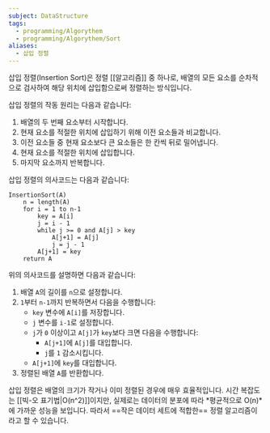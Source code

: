 ```yaml
---
subject: DataStructure
tags:
  - programming/Algorythem
  - programming/Algorythem/Sort
aliases:
  - 삽입 정렬
---
```


삽입 정렬(Insertion Sort)은 정렬 [[알고리즘]] 중 하나로, 배열의 모든 요소를 순차적으로 검사하여 해당 위치에 삽입함으로써 정렬하는 방식입니다.

삽입 정렬의 작동 원리는 다음과 같습니다:

1. 배열의 두 번째 요소부터 시작합니다.
2. 현재 요소를 적절한 위치에 삽입하기 위해 이전 요소들과 비교합니다.
3. 이전 요소들 중 현재 요소보다 큰 요소들은 한 칸씩 뒤로 밀어냅니다.
4. 현재 요소를 적절한 위치에 삽입합니다.
5. 마지막 요소까지 반복합니다.

삽입 정렬의 의사코드는 다음과 같습니다:

```
InsertionSort(A)
    n = length(A)
    for i = 1 to n-1
        key = A[i]
        j = i - 1
        while j >= 0 and A[j] > key
            A[j+1] = A[j]
            j = j - 1
        A[j+1] = key
    return A
```

위의 의사코드를 설명하면 다음과 같습니다:

1. 배열 `A`의 길이를 `n`으로 설정합니다.
2. `1`부터 `n-1`까지 반복하면서 다음을 수행합니다:
   - `key` 변수에 `A[i]`를 저장합니다.
   - `j` 변수를 `i-1`로 설정합니다.
   - `j`가 `0` 이상이고 `A[j]`가 `key`보다 크면 다음을 수행합니다:
     - `A[j+1]`에 `A[j]`를 대입합니다.
     - `j`를 `1` 감소시킵니다.
   - `A[j+1]`에 `key`를 대입합니다.
3. 정렬된 배열 `A`를 반환합니다.

삽입 정렬은 배열의 크기가 작거나 이미 정렬된 경우에 매우 효율적입니다. 시간 복잡도는 [[빅-오 표기법|O(n^2)]]이지만, 실제로는 데이터의 분포에 따라 *평균적으로 O(n)*에 가까운 성능을 보입니다. 따라서 ==작은 데이터 세트에 적합한== 정렬 알고리즘이라고 할 수 있습니다. 